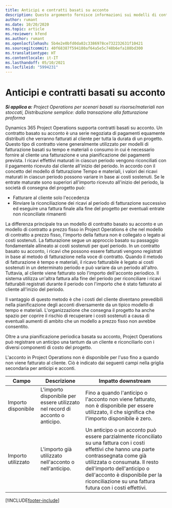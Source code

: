 ```yaml
---
title: Anticipi e contratti basati su acconto
description: Questo argomento fornisce informazioni sui modelli di contratto basato su acconto o sugli anticipi in Project Operations.
author: rumant
ms.date: 10/20/2020
ms.topic: article
ms.reviewer: kfend
ms.author: rumant
ms.openlocfilehash: 5b4e2e0bfd0da02c3386978ce732232631f10421
ms.sourcegitcommit: 40f68387f594180af64a5e5c748b6efa188bd300
ms.translationtype: HT
ms.contentlocale: it-IT
ms.lasthandoff: 05/10/2021
ms.locfileid: "5994231"
---
```

# <a name="advances-and-retainer-based-contracts"></a>Anticipi e contratti basati su acconto


_**Si applica a:** Project Operations per scenari basati su risorse/materiali non stoccati, Distribuzione semplice: dalla transazione alla fatturazione proforma_

Dynamics 365 Project Operations supporta contratti basati su acconto. Un contratto basato su acconto è una serie negoziata di pagamenti equamente distribuiti che verranno fatturati al cliente per tutta la durata di un progetto. Questo tipo di contratto viene generalmente utilizzato per modelli di fatturazione basati su tempo e materiali o consumo in cui è necessario fornire al cliente una fatturazione e una pianificazione dei pagamenti prevista. I ricavi effettivi maturati in ciascun periodo vengono riconciliati con il pagamento ricevuto dal cliente all'inizio del periodo. In accordo con il concetto del modello di fatturazione Tempo e materiali, i valori dei ricavi maturati in ciascun periodo possono variare in base ai costi sostenuti. Se le entrate maturate sono superiori all'importo ricevuto all'inizio del periodo, la società di consegna del progetto può:

- Fatturare al cliente solo l'eccedenza 
- Rinviare la riconciliazione dei ricavi al periodo di fatturazione successivo ed eseguire una fattura finale alla fine del progetto per eventuali entrate non riconciliate rimanenti

La differenza principale tra un modello di contratto basato su acconto e un modello di contratto a prezzo fisso in Project Operations è che nel modello di contratto a prezzo fisso, l'importo della fattura non è collegato o legato ai costi sostenuti. La fatturazione segue un approccio basato su passaggio fondamentale allineato ai costi sostenuti per quel periodo. In un contratto basato su acconto, i ricavi che possono essere fatturati vengono registrati in base al metodo di fatturazione nella voce di contratto. Quando il metodo di fatturazione è tempo e materiali, il ricavo fatturabile è legato ai costi sostenuti in un determinato periodo e può variare da un periodo all'altro. Tuttavia, al cliente viene fatturato solo l'importo dell'acconto periodico. Il sistema utilizza un'altra fattura alla fine del periodo per riconciliare i ricavi fatturabili registrati durante il periodo con l'importo che è stato fatturato al cliente all'inizio del periodo.

Il vantaggio di questo metodo è che i costi del cliente diventano prevedibili nella pianificazione degli acconti diversamente da un tipico modello di tempo e materiali. L'organizzazione che consegna il progetto ha anche spazio per coprire il rischio di recuperare i costi sostenuti a causa di eventuali aumenti di ambito che un modello a prezzo fisso non avrebbe consentito.

Oltre a una pianificazione periodica basata su acconto, Project Operations può registrare un anticipo una tantum da un cliente e riconciliarlo con i diversi componenti di costo del progetto.

L'acconto in Project Operations non è disponibile per l'uso fino a quando non viene fatturato al cliente. Ciò è indicato dai seguenti campi nella griglia secondaria per anticipi e acconti.

| Campo | Descrizione | Impatto downstream |
| --- | --- | --- |
| Importo disponibile | L'importo disponibile per essere utilizzato nel record di acconto o anticipo. | Fino a quando l'anticipo o l'acconto non viene fatturato, non è disponibile per essere utilizzato, il che significa che l'importo disponibile è zero. |
| Importo utilizzato | L'importo già utilizzato nell'acconto o nell'anticipo. | Un anticipo o un acconto può essere parzialmente riconciliato su una fattura con i costi effettivi che hanno una parte contrassegnata come già utilizzata o consumata. Il resto dell'importo dell'anticipo o dell'acconto è disponibile per la riconciliazione su una fattura futura con i costi effettivi. |


[!INCLUDE[footer-include](../../includes/footer-banner.md)]